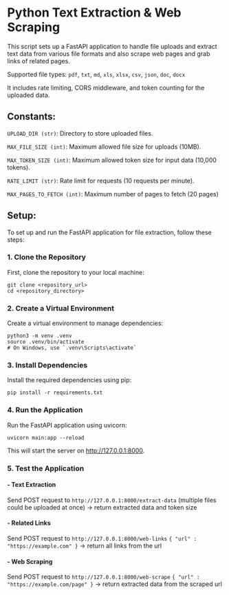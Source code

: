 # Python Text Extraction & Web Scraping

This script sets up a FastAPI application to handle file uploads and extract text data from various file formats and also scrape web pages and grab links of related pages.

Supported file types: `pdf`, `txt`, `md`, `xls`, `xlsx`, `csv`, `json`, `doc`, `docx`

It includes rate limiting, CORS middleware, and token counting for the uploaded data.

## Constants:

`UPLOAD_DIR (str)`: Directory to store uploaded files.

`MAX_FILE_SIZE (int)`: Maximum allowed file size for uploads (10MB).

`MAX_TOKEN_SIZE (int)`: Maximum allowed token size for input data (10,000 tokens).

`RATE_LIMIT (str)`: Rate limit for requests (10 requests per minute).

`MAX_PAGES_TO_FETCH (int)`: Maximum number of pages to fetch (20 pages)

## Setup:

To set up and run the FastAPI application for file extraction, follow these steps:

### 1. Clone the Repository

First, clone the repository to your local machine:

```
git clone <repository_url>
cd <repository_directory>
```

### 2. Create a Virtual Environment

Create a virtual environment to manage dependencies:

```
python3 -m venv .venv
source .venv/bin/activate
# On Windows, use `.venv\Scripts\activate`
```

### 3. Install Dependencies

Install the required dependencies using pip:

```
pip install -r requirements.txt
```

### 4. Run the Application

Run the FastAPI application using uvicorn:

```
uvicorn main:app --reload
```

This will start the server on http://127.0.0.1:8000.

### 5. Test the Application

#### - Text Extraction

Send POST request to `http://127.0.0.1:8000/extract-data` (multiple files could be uploaded at once)
-> return extracted data and token size

#### - Related Links

Send POST request to `http://127.0.0.1:8000/web-links`
`{ "url" : "https://example.com" }`
-> return all links from the url

#### - Web Scraping

Send POST request to `http://127.0.0.1:8000/web-scrape`
`{ "url" : "https://example.com/page" }`
-> return extracted data from the scraped url
